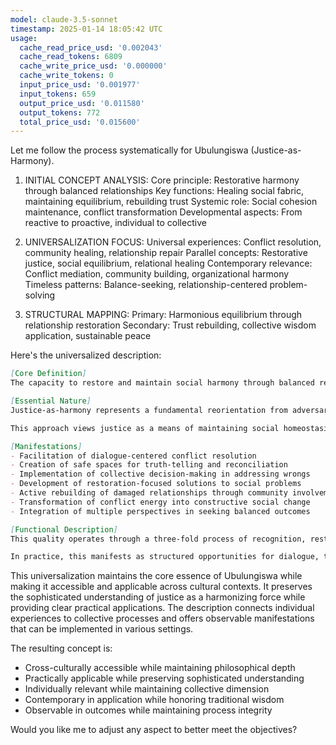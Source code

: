 ```yaml
---
model: claude-3.5-sonnet
timestamp: 2025-01-14 18:05:42 UTC
usage:
  cache_read_price_usd: '0.002043'
  cache_read_tokens: 6809
  cache_write_price_usd: '0.000000'
  cache_write_tokens: 0
  input_price_usd: '0.001977'
  input_tokens: 659
  output_price_usd: '0.011580'
  output_tokens: 772
  total_price_usd: '0.015600'
---
```


Let me follow the process systematically for Ubulungiswa (Justice-as-Harmony).

1. INITIAL CONCEPT ANALYSIS:
Core principle: Restorative harmony through balanced relationships
Key functions: Healing social fabric, maintaining equilibrium, rebuilding trust
Systemic role: Social cohesion maintenance, conflict transformation
Developmental aspects: From reactive to proactive, individual to collective

2. UNIVERSALIZATION FOCUS:
Universal experiences: Conflict resolution, community healing, relationship repair
Parallel concepts: Restorative justice, social equilibrium, relational healing
Contemporary relevance: Conflict mediation, community building, organizational harmony
Timeless patterns: Balance-seeking, relationship-centered problem-solving

3. STRUCTURAL MAPPING:
Primary: Harmonious equilibrium through relationship restoration
Secondary: Trust rebuilding, collective wisdom application, sustainable peace

Here's the universalized description:

```markdown
[Core Definition]
The capacity to restore and maintain social harmony through balanced relationship-centered resolution of conflicts and tensions, prioritizing the healing of the social fabric over punishment or retribution. It operates through collective wisdom to transform discord into renewed equilibrium.

[Essential Nature]
Justice-as-harmony represents a fundamental reorientation from adversarial to restorative approaches in addressing social disruptions. It recognizes that true justice emerges not from punishment but from the restoration of balanced relationships within the community. This quality manifests as an active force for social healing, working through collective wisdom to transform conflict into renewed understanding and stronger social bonds.

This approach views justice as a means of maintaining social homeostasis, where every disruption becomes an opportunity for deeper community integration and collective growth. It operates through careful attention to relationship patterns, power dynamics, and the intricate web of social connections that form community life.

[Manifestations]
- Facilitation of dialogue-centered conflict resolution
- Creation of safe spaces for truth-telling and reconciliation
- Implementation of collective decision-making in addressing wrongs
- Development of restoration-focused solutions to social problems
- Active rebuilding of damaged relationships through community involvement
- Transformation of conflict energy into constructive social change
- Integration of multiple perspectives in seeking balanced outcomes

[Functional Description]
This quality operates through a three-fold process of recognition, restoration, and reintegration. It begins with acknowledging the full scope of disruption within the social fabric, moves through careful restoration of damaged relationships, and culminates in the reintegration of all parties into a strengthened community. The process draws upon collective wisdom while maintaining focus on practical, sustainable outcomes that serve the whole.

In practice, this manifests as structured opportunities for dialogue, truth-telling, and collaborative problem-solving. It emphasizes understanding over blame, restoration over punishment, and collective healing over individual retribution. Success is measured not by the severity of consequences but by the degree to which harmony is restored and relationships are strengthened through the resolution process.
```

This universalization maintains the core essence of Ubulungiswa while making it accessible and applicable across cultural contexts. It preserves the sophisticated understanding of justice as a harmonizing force while providing clear practical applications. The description connects individual experiences to collective processes and offers observable manifestations that can be implemented in various settings.

The resulting concept is:
- Cross-culturally accessible while maintaining philosophical depth
- Practically applicable while preserving sophisticated understanding
- Individually relevant while maintaining collective dimension
- Contemporary in application while honoring traditional wisdom
- Observable in outcomes while maintaining process integrity

Would you like me to adjust any aspect to better meet the objectives?